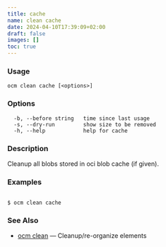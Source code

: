 ```yaml
---
title: cache
name: clean cache
date: 2024-04-10T17:39:09+02:00
draft: false
images: []
toc: true
---
```

### Usage

```
ocm clean cache [<options>]
```

### Options

```
  -b, --before string   time since last usage
  -s, --dry-run         show size to be removed
  -h, --help            help for cache
```

### Description


Cleanup all blobs stored in oci blob cache (if given).
	

### Examples

```

$ ocm clean cache

```

### See Also

* [ocm clean](/docs/the-ocm-cli/cli-reference/clean)	 &mdash; Cleanup/re-organize elements

